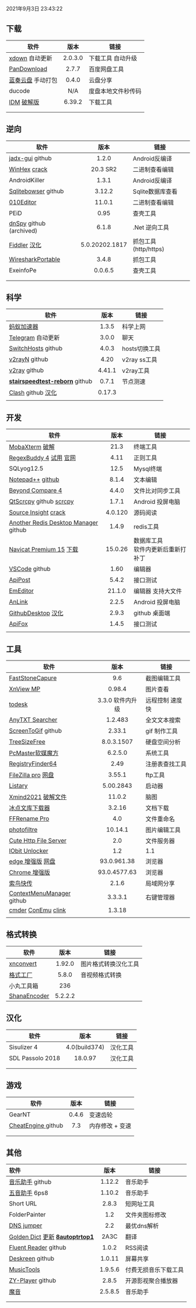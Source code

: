 2021年9月3日 23:43:22

## 下载

| 软件                                                      |  版本   | 链接               |
| --------------------------------------------------------- | :-----: | ------------------ |
| [xdown](https://xdown.org) 自动更新                       | 2.0.3.0 | 下载工具  自动升级 |
| [PanDownload](https://kurukurumi.tk/) |  2.7.7  | 百度网盘工具       |
| [蓝奏云盘](https://github.com/rachpt/lanzou-gui) 手动打包 |  0.4.0  | 云盘分享           |
| ducode                                                    |   N/A   | 度盘本地文件秒传码    |
| [IDM](http://www.internetdownloadmanager.com/news.html) [破解版](https://pan.lanzoux.com/b0f1997eb#) | 6.39.2 | 下载工具           |
|  |  |                    |
|                                                           |         |                    |



## 逆向

| 软件                                                         |      版本      | 链接                 |
| ------------------------------------------------------------ | :------------: | -------------------- |
| [jadx-gui](https://github.com/skylot/jadx/releases)   github |     1.2.0      | Android反编译        |
| [WinHex](http://www.x-ways.net/winhex/) [crack](https://pan.lanzoux.com/b0f1bltdg) |      20.3 SR2      | 二进制查看编辑       |
| AndroidKiller                                                |     1.3.1      | Android反编译        |
| [Sqlitebowser](https://github.com/sqlitebrowser/sqlitebrowser/releases)  github |     3.12.2     | Sqlite数据库查看     |
| [010Editor](https://www.sweetscape.com/010editor/)           |     11.0.1     | 二进制查看编辑       |
| PEiD                                                         |      0.95      | 查壳工具             |
| [dnSpy](https://github.com/0xd4d/dnSpy)  github (archived)  |     6.1.8      | .Net 逆向工具        |
| [Fiddler](https://www.telerik.com/fiddler) [汉化](https://github.com/gabrielxvx/zh-fiddler) | 5.0.20202.1817 | 抓包工具(http/https) |
| [WiresharkPortable](https://www.wireshark.org/download.html) |     3.4.8     | 抓包工具             |
| ExeinfoPe | 0.0.6.5 | 查壳工具 |
|  |  |  |
|  |  |  |



## 科学

| 软件                                                         |  版本  | 链接          |
| ------------------------------------------------------------ | :----: | ------------- |
| [蚂蚁加速器](https://jsq2.laihuluwa.com/) | 1.3.5 | 科学上网      |
| [Telegram](https://github.com/telegramdesktop/tdesktop/releases)  自动更新 | 3.0.0 | 聊天          |
| [SwitchHosts](https://github.com/oldj/SwitchHosts)  github   | 4.0.3 | hosts切换工具 |
| [v2rayN](https://github.com/2dust/v2rayN/releases) github    |  4.20  | v2ray ss工具  |
| [v2ray](https://github.com/v2fly/v2ray-core/releases) github | 4.41.1 | v2ray工具     |
| **[stairspeedtest-reborn](https://github.com/tindy2013/stairspeedtest-reborn)** github | 0.7.1  | 节点测速      |
| [Clash](https://github.com/Fndroid/clash_for_windows_pkg/releases) github [汉化](https://github.com/BoyceLig/Clash_Chinese_Patch/releases) |  0.17.3  |               |
|  |  | |



## 开发

| 软件                                                         |  版本   | 链接                                  |
| ------------------------------------------------------------ | :-----: | ------------------------------------- |
| [MobaXterm](https://mobaxterm.mobatek.net/download-home-edition.html)   [破解](https://github.com/nszy007/MobaXterm-keygen) |  21.3   | 终端工具                              |
| [RegexBuddy 4](https://www.lanzoux.com/i3e43nc)   [试用](http://download.jgsoft.com/buddy/SetupRegexBuddyDemo.exe)  [官网](https://www.regexbuddy.com/download.html) |  4.11   | 正则工具                              |
| SQLyog12.5                                                   |  12.5   | Mysql终端                             |
| [Notepad++](https://notepad-plus-plus.org/downloads/)  [github](https://github.com/notepad-plus-plus/notepad-plus-plus) |  8.1.4  | 文本编辑                              |
| [Beyond Compare 4](http://www.scootersoftware.com)           |  4.4.0  | 文件比对同步工具                      |
| [QtScrcpy](https://github.com/barry-ran/QtScrcpy) github  [scrcpy](https://github.com/Genymobile/scrcpy) |  1.7.1  | Android 投屏电脑                      |
| [Source Insight](https://www.sourceinsight.com/trial/)    [crack](https://www.52pojie.cn/thread-1138545-1-1.html) | 4.0.120 | 源码阅读                              |
| [Another Redis Desktop Manager](https://github.com/qishibo/AnotherRedisDesktopManager/releases) github |  1.4.9  | redis工具                             |
| [Navicat Premium 15](http://www.navicat.com.cn/products/navicat-premium-release-note) [下载](http://download.navicat.com.cn/download/navicat150_premium_cs_x64.exe) | 15.0.26 | 数据库工具 <br>软件内更新后重新打补丁 |
| [VSCode](https://github.com/microsoft/vscode) github         | 1.60 | 编辑器                                |
| [ApiPost](https://www.apipost.cn/download.html)              |  5.4.2  | 接口测试                              |
| [EmEditor](https://support.emeditor.com/en/downloads)        |  21.1.0  | 编辑器 支持大文件                     |
| [AnLink](https://anl.ink/changelog)                          |  2.2.5  | Android 投屏电脑                      |
| [GithubDesktop](https://desktop.github.com/release-notes/)  [汉化](https://pan.lanzoux.com/b06mtfjkh) |  2.9.3  | github 桌面端                         |
| [ApiFox](https://www.apifox.cn/help/app/changelog/)          |  1.4.5  | 接口测试                              |
|                                                              |         |                                       |



## 工具

| 软件                                                         |          版本          | 链接            |
| ------------------------------------------------------------ | :--------------------: | --------------- |
| [FastStoneCapure](http://www.faststone.org/)                 |          9.6          | 截图编辑工具    |
| [XnView MP](https://www.xnview.com/en/xnviewmp/)             |         0.98.4         | 图片查看        |
| [todesk](https://www.todesk.com/download.html)               | 3.3.0 软件内升级 | 远程控制 速度快 |
| [AnyTXT Searcher](https://anytxt.net/download/)              |        1.2.483        | 全文文本搜索    |
| [ScreenToGif](https://github.com/NickeManarin/ScreenToGif/releases) github |         2.33.1         | gif 制作工具    |
| [TreeSizeFree](https://www.jam-software.com/treesize_free)   |       8.0.3.1507       | 硬盘空间分析    |
| [PcMaster软媒魔方](https://mofang.ruanmei.com/?f=pcmaster)   |        6.2.5.0         | 系统工具        |
| [RegistryFinder64](https://registry-finder.com/)             |          2.49          | 注册表查找工具  |
| [FileZilla pro](https://www.filezilla.cn/)  [网盘](https://www.lanzouX.com/b00z9jgni) |         3.55.1         | ftp工具         |
| [Listary](https://www.listary.com/)                          |       5.00.2843        | 启动器          |
| [Xmind2021](https://www.xmind.cn/xmind2020/) [破解文件](https://pan.lanzoux.com/b0f1fqazi#) |         11.0.2         | 脑图            |
| [冰点文库下载器](http://www.bingdian001.com/?p=30)           |         3.2.16         | 文档下载        |
| [FFRename Pro](http://www.ffhome.com/works/1406.html)        |          4.0           | 文件重命名      |
| [photofiltre](http://www.photofiltre.com/)                   |        10.14.1         | 图片编辑工具    |
| [Cute Http File Server ](http://iscute.cn/chfs)             |          2.0           | 文件服务器      |
| [IObit Unlocker]( https://www.iobit.com/en/iobit-unlocker.php) | 1.2 | 1.1 |
| [edge 增强版](https://shuax.com/project/edge/)  [网盘](https://assets.shuax.com/) |      93.0.961.38      | 浏览器          |
| [Chrome 增强版](https://shuax.com/project/chrome/) |      93.0.4577.63      | 浏览器          |
| [索鸟快传](http://www.suoniao.com/kuaichuan)                 |         2.1.6         | 局域网分享      |
| [ContextMenuManager](https://github.com/BluePointLilac/ContextMenuManager/releases)  github |          3.3.3.1          | 右键管理器      |
| [cmder](https://github.com/cmderdev/cmder/releases)  [ConEmu](https://github.com/Maximus5/ConEmu) [clink](https://github.com/chrisant996/clink/releases) | 1.3.18 |  |
|  |  |  |



## 格式转换

| 软件                                                         |  版本   | 链接                 |
| ------------------------------------------------------------ | :-----: | -------------------- |
| [xnconvert](https://www.xnview.com/en/xnconvert/#downloads)  | 1.92.0  | 图片格式转换汉化工具 |
| [格式工厂](http://www.pcfreetime.com/formatfactory/CN/index.html) |  5.8.0  | 音视频格式转换       |
| 小丸工具箱                                                   |   236   |                      |
| [ShanaEncoder](https://shana.pe.kr/)                         | 5.2.2.2 |                      |



## **汉化**

| 软件             |     版本      | 链接     |
| ---------------- | :-----------: | -------- |
| Sisulizer 4      | 4.0(build374) | 汉化工具 |
| SDL Passolo 2018 |    18.0.97    | 汉化工具 |
|                  |               |          |
|                  |               |          |



## 游戏

| 软件                                                         | 版本  | 链接            |
| ------------------------------------------------------------ | :---: | --------------- |
| GearNT                                                       | 0.4.6 | 变速齿轮        |
| [CheatEngine ](https://github.com/cheat-engine/cheat-engine/releases)  github |  7.3  | 内存修改 + 变速 |
|                                                              |       |                 |
|                                                              |       |                 |



## 其他

| 软件                                                         |  版本   | 链接                 |
| :----------------------------------------------------------- | :-----: | -------------------- |
| [音乐助手](https://github.com/lyswhut/lx-music-desktop)  github | 1.12.2  | 音乐助手             |
| [五音助手](https://www.lanzoui.com/b00o23ssb#6ps8) 6ps8      | 1.10.2  | 音乐助手             |
| Short URL                                                    |  2.8.3  | 短网址工具           |
| FolderPainter                                                |   1.2   | 文件夹图标修改       |
| [DNS jumper](https://www.sordum.org/)                        |   2.2   | 最优dns解析          |
| [Golden Dict](https://www.autoptr.top/gdocr/GoldenDict-OCR-Deployment/)  [更新](https://autoptr.top/gdocr/GoldenDict-OCR-Changelog/)    [**8autoptrtop1**](http://files.autoptr.top/d/31968491-43314173-bda923) |  2A3C   | 翻译                 |
| [Fluent Reader](https://github.com/yang991178/fluent-reader/releases/) github |  1.0.2  | RSS阅读              |
| [Deskreen](https://github.com/pavlobu/deskreen/releases/) github | 1.0.11  | 屏幕共享             |
| [MusicTools](https://tool.yijingying.com/musictools/)        | 1.9.5.6 | 付费无损音乐下载工具 |
| [ZY-Player](https://github.com/cuiocean/ZY-Player/releases/) github |  2.8.5  | 开源影视聚合播放器   |
| [魔音](http://www.huanghunxiao.com/)                         | 2.5.8.5 | 音乐助手             |
|                                                              |         |                      |
|                                                              |         |                      |







